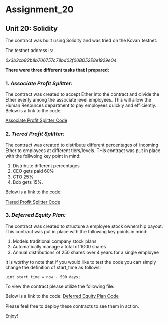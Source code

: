 # Assignment_20
## **Unit 20: Solidity**

The contract was built using Solidity and was tried on the Kovan testnet.

The testnet address is:

 *0x3b3cb82b8b706757c78bd02f00B052E8e1929e04*

[^1]:Please feel free to send any money my way!

**There were three different tasks that I prepared:**

### 1. *Associate Profit Splitter:*

The contract was created to accept Ether into the contract and divide the Ether evenly among the associate level employees. This will allow the Human Resources department to pay employees quickly and efficiently. Below is a link to the code:

[Associate Profit Splitter Code](AssociateProfitSplitter.sol)



### 2. *Tiered Profit Splitter:*

The contract was created to distribute different percentages of incoming Ether to employees at different tiers/levels. THis contract was put in place with the follwoing key point in mind:

1. Distribute different percentages
2. CEO gets paid 60%
3. CTO 25%
4. Bob gets 15%.

 Below is a link to the code:
 
 [Tiered Profit Splitter Code](TieredProfitSplitter.sol)

### 3. *Deferred Equity Plan:*

The contract was created to structure a employee stock ownership payout. This contract was put in place with the following key points in mind:

  1. Models traditional company stock plans
  2. Automatically manage a total of 1000 shares
  3. Annual distributions of 250 shares over 4 years for a single employee

It is worthy to note that if you would like to test the code you can simply change the definition of start_time as follows:
  
  `uint start_time = now - 500 days;`

To view the contract please utilize the following file:  

Below is a link to the code: 
[Deferred Equity Plan Code](DeferredEquityPlan2.sol)
  
Please feel free to deploy these contracts to see them in action.
  
Enjoy!
